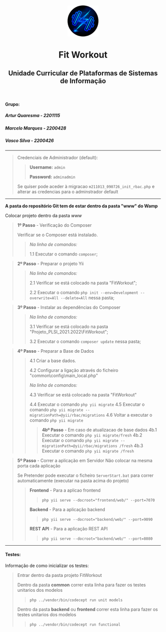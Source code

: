 <p align="center">
    <a href="https://github.com/ArturMarceloVascoIPL/Projeto_PLSI_2021.2022" target="_blank">
        <img src="fitworkout_logo.png" height="100px">
    </a>
    <h1 align="center">Fit Workout</h1>
    <h2 align="center">Unidade Curricular de Plataformas de Sistemas de Informação</h2>
    <br>
	<h4>Grupo:</h4>
	<h5>Artur Quaresma - 2201115</h5>
	<h5>Marcelo Marques - 2200428</h5>
	<h5>Vasco Silva - 2200426</h5>
</p>

---
>Credenciais de Administrador (default):
>> **Username:** `admin`
>>
>> **Password:** `adminadmin`
>>
>Se quiser pode aceder à migracao `m211013_090726_init_rbac.php` e alterar as credencias para o adminstrador default

---

**A pasta do repositório Git tem de estar dentro da pasta "www" do Wamp**

Colocar projeto dentro da pasta _www_

> **1º Passo** - Verificação do Composer
>
> Verificar se o Composer está instalado.
>
> > _Na linha de comandos:_
> >
> > 1.1 Executar o comando `composer`;

> **2º Passo** - Preparar o projeto Yii
>
> > _Na linha de comandos:_
> >
> > 2.1 Verificar se está colocado na pasta "FitWorkout";
> >
> > 2.2 Executar o comando `php init --env=Development --overwrite=All --delete=All` nessa pasta;

> **3º Passo** - Instalar as dependências do Composer
>
> > _Na linha de comandos:_
> >
> > 3.1 Verificar se está colocado na pasta "Projeto_PLSI_2021.2022\FitWorkout";
> >
> > 3.2 Executar o comando `composer update` nessa pasta;

> **4º Passo** - Preparar a Base de Dados
>
> > 4.1 Criar a base dados.
> >
> > 4.2 Configurar a ligação através do ficheiro "common\config\main_local.php"
> >
> > _Na linha de comandos:_
> >
> > 4.3 Verificar se está colocado na pasta "FitWorkout"
> >
> > 4.4 Executar o comando `php yii migrate`
> > 4.5 Executar o comando `php yii migrate --migrationPath=@yii/rbac/migrations`
> > 4.6 Voltar a executar o comando `php yii migrate`
> >
> > > **4bº Passo** - Em caso de atualizacao de base dados
> > > 4b.1 Executar o comando `php yii migrate/fresh`
> > > 4b.2 Executar o comando `php yii migrate --migrationPath=@yii/rbac/migrations /fresh`
> > > 4b.3 Executar o comando `php yii migrate /fresh`

> **5º Passo** - Correr a aplicação em Servidor
> Não colocar na mesma porta cada aplicação
> >
> Se Pretender pode executar o ficheiro `ServerStart.bat` para correr automaticamente (executar na pasta acima do projeto)
> > **Frontend** - Para a aplicao frontend
> >
> > > `php yii serve --docroot="frontend/web/" --port=7070`
> >
> > **Backend** - Para a aplicação backend
> >
> > > `php yii serve --docroot="backend/web/" --port=9090`
> >
> > **REST API** - Para a aplicação REST API
> >
> > > `php yii serve --docroot="backend/web/" --port=8080`
> >

---
<p align="center">
    <h4>Testes:</h4>
</p>

Informação de como inicializar os testes:

> Entrar dentro da pasta projeto FitWorkout
> 
> Dentro da pasta **common** correr esta linha para fazer os testes unitarios dos modelos
>>`php ../vendor/bin/codecept run unit models`
>
> Dentro da pasta **backend** ou **frontend** correr esta linha para fazer os testes unitarios dos modelos
>> `php ../vendor/bin/codecept run functional`
